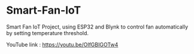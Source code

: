 # Smart-Fan-IoT
Smart Fan IoT Project, using ESP32 and Blynk to control fan automatically by setting temperature threshold.

YouTube link : https://youtu.be/OIfGBIGOTw4
